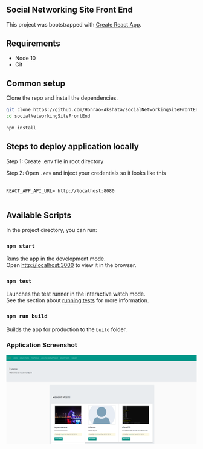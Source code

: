 ## Social Networking Site Front End

This project was bootstrapped with [Create React App](https://github.com/facebook/create-react-app).

## Requirements

* Node 10
* Git

## Common setup

Clone the repo and install the dependencies.

```bash
git clone https://github.com/Honrao-Akshata/socialNetworkingSiteFrontEnd
cd socialNetworkingSiteFrontEnd
```

```bash
npm install
```
## Steps to deploy application locally

Step 1: Create .env file in root directory

Step 2: Open `.env` and inject your credentials so it looks like this

```

REACT_APP_API_URL= http://localhost:8080


```

## Available Scripts

In the project directory, you can run:

### `npm start`

Runs the app in the development mode.<br>
Open [http://localhost:3000](http://localhost:3000) to view it in the browser.

### `npm test`

Launches the test runner in the interactive watch mode.<br>
See the section about [running tests](https://facebook.github.io/create-react-app/docs/running-tests) for more information.

### `npm run build`

Builds the app for production to the `build` folder.<br>
### Application Screenshot

![Demo](https://github.com/Honrao-Akshata/socialNetworkingSiteFrontEnd/blob/master/public/Demo.png)

